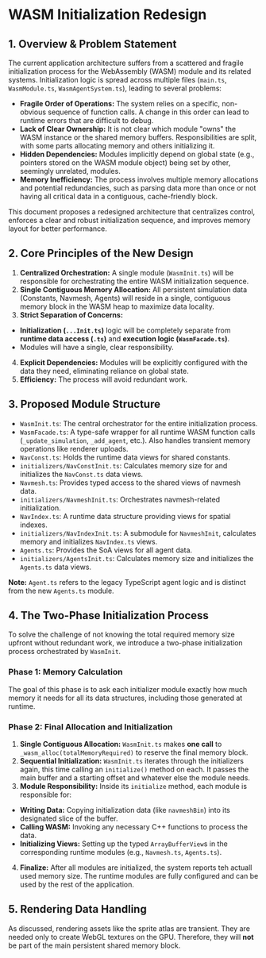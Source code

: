 # WASM Initialization Redesign

## 1. Overview & Problem Statement

The current application architecture suffers from a scattered and fragile initialization process for the WebAssembly (WASM) module and its related systems. Initialization logic is spread across multiple files (`main.ts`, `WasmModule.ts`, `WasmAgentSystem.ts`), leading to several problems:

-   **Fragile Order of Operations:** The system relies on a specific, non-obvious sequence of function calls. A change in this order can lead to runtime errors that are difficult to debug.
-   **Lack of Clear Ownership:** It is not clear which module "owns" the WASM instance or the shared memory buffers. Responsibilities are split, with some parts allocating memory and others initializing it.
-   **Hidden Dependencies:** Modules implicitly depend on global state (e.g., pointers stored on the WASM module object) being set by other, seemingly unrelated, modules.
-   **Memory Inefficiency:** The process involves multiple memory allocations and potential redundancies, such as parsing data more than once or not having all critical data in a contiguous, cache-friendly block.

This document proposes a redesigned architecture that centralizes control, enforces a clear and robust initialization sequence, and improves memory layout for better performance.

## 2. Core Principles of the New Design

1.  **Centralized Orchestration:** A single module (`WasmInit.ts`) will be responsible for orchestrating the entire WASM initialization sequence.
2.  **Single Contiguous Memory Allocation:** All persistent simulation data (Constants, Navmesh, Agents) will reside in a single, contiguous memory block in the WASM heap to maximize data locality.
3.  **Strict Separation of Concerns:**
  -   **Initialization (`...Init.ts`)** logic will be completely separate from **runtime data access (`.ts`)** and **execution logic (`WasmFacade.ts`)**.
  -   Modules will have a single, clear responsibility.
4.  **Explicit Dependencies:** Modules will be explicitly configured with the data they need, eliminating reliance on global state.
5.  **Efficiency:** The process will avoid redundant work.

## 3. Proposed Module Structure

-   `WasmInit.ts`: The central orchestrator for the entire initialization process.
-   `WasmFacade.ts`: A type-safe wrapper for all runtime WASM function calls (`_update_simulation`, `_add_agent`, etc.). Also handles transient memory operations like renderer uploads.
-   `NavConst.ts`: Holds the runtime data views for shared constants.
-   `initializers/NavConstInit.ts`: Calculates memory size for and initializes the `NavConst.ts` data views.
-   `Navmesh.ts`: Provides typed access to the shared views of navmesh data.
-   `initializers/NavmeshInit.ts`: Orchestrates navmesh-related initialization.
-   `NavIndex.ts`: A runtime data structure providing views for spatial indexes.
-   `initializers/NavIndexInit.ts`: A submodule for `NavmeshInit`, calculates memory and initializes `NavIndex.ts` views.
-   `Agents.ts`: Provides the SoA views for all agent data.
-   `initializers/AgentsInit.ts`: Calculates memory size and initializes the `Agents.ts` data views.

**Note:** `Agent.ts` refers to the legacy TypeScript agent logic and is distinct from the new `Agents.ts` module.

## 4. The Two-Phase Initialization Process

To solve the challenge of not knowing the total required memory size upfront without redundant work, we introduce a two-phase initialization process orchestrated by `WasmInit`.

### Phase 1: Memory Calculation

The goal of this phase is to ask each initializer module exactly how much memory it needs for all its data structures, including those generated at runtime.

### Phase 2: Final Allocation and Initialization

1.  **Single Contiguous Allocation:** `WasmInit.ts` makes **one call** to `_wasm_alloc(totalMemoryRequired)` to reserve the final memory block.
2.  **Sequential Initialization:** `WasmInit.ts` iterates through the initializers again, this time calling an `initialize()` method on each. It passes the main buffer and a starting offset and whatever else the module needs.
3.  **Module Responsibility:** Inside its `initialize` method, each module is responsible for:
  -   **Writing Data:** Copying initialization data (like `navmeshBin`) into its designated slice of the buffer.
  -   **Calling WASM:** Invoking any necessary C++ functions to process the data.
  -   **Initializing Views:** Setting up the typed `ArrayBufferView`s in the corresponding runtime modules (e.g., `Navmesh.ts`, `Agents.ts`).
4.  **Finalize:** After all modules are initialized, the system reports teh actuall used memory size. The runtime modules are fully configured and can be used by the rest of the application.

## 5. Rendering Data Handling

As discussed, rendering assets like the sprite atlas are transient. They are needed only to create WebGL textures on the GPU. Therefore, they will **not** be part of the main persistent shared memory block.